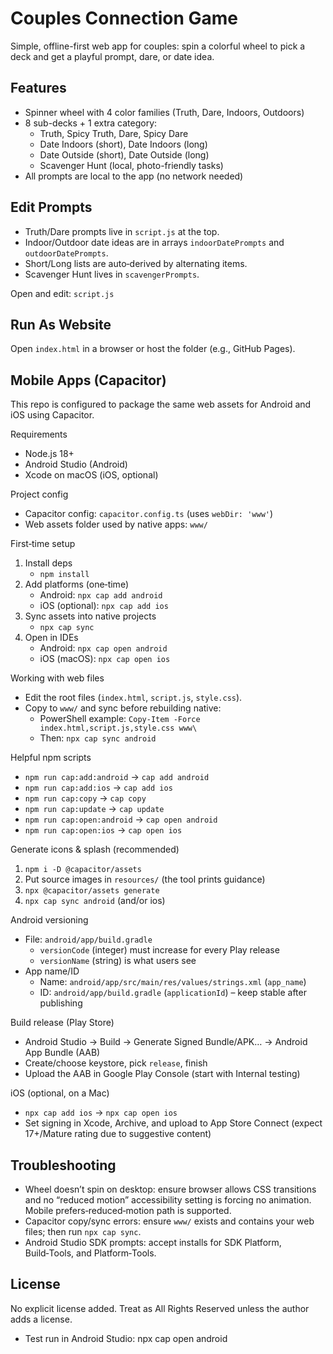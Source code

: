 # Couples Connection Game

Simple, offline-first web app for couples: spin a colorful wheel to pick a deck and get a playful prompt, dare, or date idea.

## Features
- Spinner wheel with 4 color families (Truth, Dare, Indoors, Outdoors)
- 8 sub-decks + 1 extra category:
  - Truth, Spicy Truth, Dare, Spicy Dare
  - Date Indoors (short), Date Indoors (long)
  - Date Outside (short), Date Outside (long)
  - Scavenger Hunt (local, photo-friendly tasks)
- All prompts are local to the app (no network needed)

## Edit Prompts
- Truth/Dare prompts live in `script.js` at the top.
- Indoor/Outdoor date ideas are in arrays `indoorDatePrompts` and `outdoorDatePrompts`.
- Short/Long lists are auto‑derived by alternating items.
- Scavenger Hunt lives in `scavengerPrompts`.

Open and edit: `script.js`

## Run As Website
Open `index.html` in a browser or host the folder (e.g., GitHub Pages).

## Mobile Apps (Capacitor)
This repo is configured to package the same web assets for Android and iOS using Capacitor.

Requirements
- Node.js 18+
- Android Studio (Android)
- Xcode on macOS (iOS, optional)

Project config
- Capacitor config: `capacitor.config.ts` (uses `webDir: 'www'`)
- Web assets folder used by native apps: `www/`

First‑time setup
1) Install deps
   - `npm install`
2) Add platforms (one‑time)
   - Android: `npx cap add android`
   - iOS (optional): `npx cap add ios`
3) Sync assets into native projects
   - `npx cap sync`
4) Open in IDEs
   - Android: `npx cap open android`
   - iOS (macOS): `npx cap open ios`

Working with web files
- Edit the root files (`index.html`, `script.js`, `style.css`).
- Copy to `www/` and sync before rebuilding native:
  - PowerShell example: `Copy-Item -Force index.html,script.js,style.css www\`
  - Then: `npx cap sync android`

Helpful npm scripts
- `npm run cap:add:android` → `cap add android`
- `npm run cap:add:ios` → `cap add ios`
- `npm run cap:copy` → `cap copy`
- `npm run cap:update` → `cap update`
- `npm run cap:open:android` → `cap open android`
- `npm run cap:open:ios` → `cap open ios`

Generate icons & splash (recommended)
1) `npm i -D @capacitor/assets`
2) Put source images in `resources/` (the tool prints guidance)
3) `npx @capacitor/assets generate`
4) `npx cap sync android` (and/or ios)

Android versioning
- File: `android/app/build.gradle`
  - `versionCode` (integer) must increase for every Play release
  - `versionName` (string) is what users see
- App name/ID
  - Name: `android/app/src/main/res/values/strings.xml` (`app_name`)
  - ID: `android/app/build.gradle` (`applicationId`) – keep stable after publishing

Build release (Play Store)
- Android Studio → Build → Generate Signed Bundle/APK… → Android App Bundle (AAB)
- Create/choose keystore, pick `release`, finish
- Upload the AAB in Google Play Console (start with Internal testing)

iOS (optional, on a Mac)
- `npx cap add ios` → `npx cap open ios`
- Set signing in Xcode, Archive, and upload to App Store Connect (expect 17+/Mature rating due to suggestive content)

## Troubleshooting
- Wheel doesn’t spin on desktop: ensure browser allows CSS transitions and no “reduced motion” accessibility setting is forcing no animation. Mobile prefers‑reduced‑motion path is supported.
- Capacitor copy/sync errors: ensure `www/` exists and contains your web files; then run `npx cap sync`.
- Android Studio SDK prompts: accept installs for SDK Platform, Build‑Tools, and Platform‑Tools.

## License
No explicit license added. Treat as All Rights Reserved unless the author adds a license.
- Test run in Android Studio: npx cap open android
